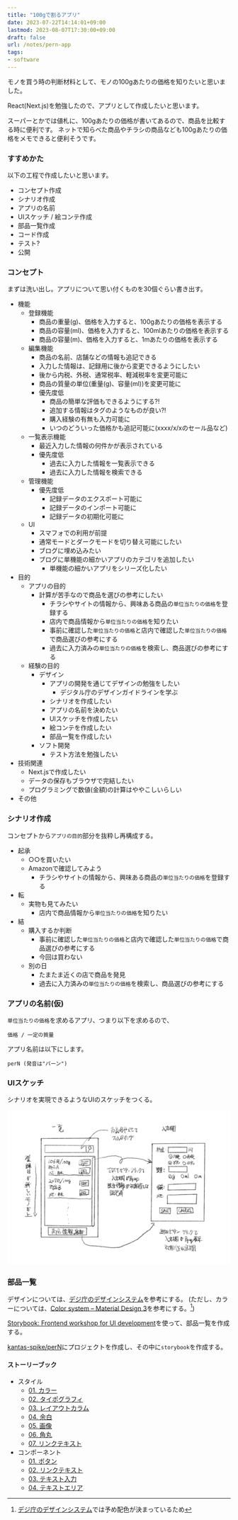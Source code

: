 ```yaml
---
title: "100gで割るアプリ"
date: 2023-07-22T14:14:01+09:00
lastmod: 2023-08-07T17:30:00+09:00
draft: false
url: /notes/pern-app
tags:
- software
---
```


モノを買う時の判断材料として、モノの100gあたりの価格を知りたいと思いました。

React(Next.js)を勉強したので、アプリとして作成したいと思います。
<!--more-->

スーパーとかでは値札に、100gあたりの価格が書いてあるので、商品を比較する時に便利です。
ネットで知らべた商品やチラシの商品なども100gあたりの価格をメモできると便利そうです。

### すすめかた

以下の工程で作成したいと思います。

- コンセプト作成
- シナリオ作成
- アプリの名前
- UIスケッチ / 絵コンテ作成
- 部品一覧作成
- コード作成
- テスト?
- 公開

### コンセプト

まずは洗い出し。アプリについて思い付くものを30個ぐらい書き出す。

- 機能
  - 登録機能
    - 商品の重量(g)、価格を入力すると、100gあたりの価格を表示する
    - 商品の容量(ml)、価格を入力すると、100mlあたりの価格を表示する
    - 商品の容量(m)、価格を入力すると、1mあたりの価格を表示する
  - 編集機能
    - 商品の名前、店舗などの情報も追記できる
    - 入力した情報は、記録用に後から変更できるようにしたい
    - 後から内税、外税、通常税率、軽減税率を変更可能に
    - 商品の質量の単位(重量(g)、容量(ml))を変更可能に
    - 優先度低
      - 商品の簡単な評価もできるようにする?!
      - 追加する情報はタグのようなものが良い?!
      - 購入経験の有無も入力可能に
      - いつのどういった価格かも追記可能に(xxxx/x/xのセール品など)
  - 一覧表示機能
    - 最近入力した情報の何件かが表示されている
    - 優先度低
      - 過去に入力した情報を一覧表示できる
      - 過去に入力した情報を検索できる
  - 管理機能
    - 優先度低
      - 記録データのエクスポート可能に
      - 記録データのインポート可能に
      - 記録データの初期化可能に
  - UI
    - スマフォでの利用が前提
    - 通常モードとダークモードを切り替え可能にしたい
    - ブログに埋め込みたい
    - ブログに単機能の細かいアプリのカテゴリを追加したい
      - 単機能の細かいアプリをシリーズ化したい
- 目的
  - アプリの目的
    - 計算が苦手なので商品を選びの参考にしたい
      - チラシやサイトの情報から、興味ある商品の`単位当たりの価格`を登録する
      - 店内で商品情報から`単位当たりの価格`を知りたい
      - 事前に確認した`単位当たりの価格`と店内で確認した`単位当たりの価格`で商品選びの参考にする
      - 過去に入力済みの`単位当たりの価格`を検索し、商品選びの参考にする
  - 経験の目的
    - デザイン
      - アプリの開発を通じてデザインの勉強をしたい
        - デジタル庁のデザインガイドラインを学ぶ
      - シナリオを作成したい
      - アプリの名前を決めたい
      - UIスケッチを作成したい
      - 絵コンテを作成したい
      - 部品一覧を作成したい
    - ソフト開発
      - テスト方法を勉強したい
- 技術関連
  - Next.jsで作成したい
  - データの保存もブラウザで完結したい
  - プログラミングで数値(金額)の計算はややこしいらしい
- その他

### シナリオ作成

コンセプトから`アプリの目的`部分を抜粋し再構成する。

- 起承
  - ○○を買いたい
  - Amazonで確認してみよう
    - チラシやサイトの情報から、興味ある商品の`単位当たりの価格`を登録する
- 転
  - 実物も見てみたい
    - 店内で商品情報から`単位当たりの価格`を知りたい
- 結
  - 購入するか判断
    - 事前に確認した`単位当たりの価格`と店内で確認した`単位当たりの価格`で商品選びの参考にする
    - 今回は買わない
  - 別の日
    - たまたま近くの店で商品を発見
    - 過去に入力済みの`単位当たりの価格`を検索し、商品選びの参考にする

### アプリの名前(仮)

`単位当たりの価格`を求めるアプリ、つまり以下を求めるので、

~~~text
価格 / 一定の質量
~~~

アプリ名前は以下にします。

~~~quote
perN (発音は"パーン")
~~~

### UIスケッチ

シナリオを実現できるようなUIのスケッチをつくる。

![UIスケッチ](per100_UI_small.png)

### 部品一覧

デザインについては、[デジ庁のデザインシステム](/notes/design-system)を参考にする。
(ただし、カラーについては、[Color system – Material Design 3](https://m3.material.io/styles/color/the-color-system/key-colors-tones)を参考にする。[^1])

[Storybook: Frontend workshop for UI development](https://storybook.js.org/)を使って、部品一覧を作成する。

[kantas-spike/perN](https://github.com/kantas-spike/perN)にプロジェクトを作成し、その中に`storybook`を作成する。

#### ストーリーブック

- スタイル
  - [01. カラー](./storybook-static/?path=/docs/スタイル-01-カラー--docs)
  - [02. タイポグラフィ](./storybook-static/?path=/docs/スタイル-02-タイポグラフィ--docs)
  - [03. レイアウトカラム](./storybook-static/?path=/docs/スタイル-03-レイアウトカラム--docs)
  - [04. 余白](./storybook-static/?path=/docs/スタイル-04-余白--docs)
  - [05. 画像](./storybook-static/?path=/docs/スタイル-05-画像--docs)
  - [06. 角丸](./storybook-static/?path=/docs/スタイル-06-角丸--docs)
  - [07. リンクテキスト](./storybook-static/?path=/docs/スタイル-07-リンクテキスト--docs)
- コンポーネント
  - [01. ボタン](./storybook-static/?path=/docs/コンポーネント-01-ボタン--docs)
  - [02. リンクテキスト](./storybook-static/?path=/docs/コンポーネント-02-リンクテキスト--docs)
  - [03. テキスト入力](./storybook-static/?path=/docs/コンポーネント-03-テキスト入力--docs)
  - [04. テキストエリア](./storybook-static/?path=/docs/コンポーネント-04-テキストエリア--docs)

[^1]: [デジ庁のデザインシステム](/notes/design-system)では予め配色が決まっているため
